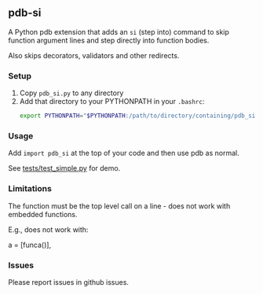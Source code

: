 ## pdb-si

A Python pdb extension that adds an `si` (step into) command to skip function
argument lines and step directly into function bodies.

Also skips decorators, validators and other redirects.

### Setup

1. Copy `pdb_si.py` to any directory
2. Add that directory to your PYTHONPATH in your `.bashrc`:
   ```bash
   export PYTHONPATH="$PYTHONPATH:/path/to/directory/containing/pdb_si.py"
   ```

### Usage

Add ``import pdb_si`` at the top of your code and then use pdb as normal.

See [tests/test_simple.py](tests/test_simple.py) for demo.


### Limitations

The function must be the top level call on a line - does not work with embedded functions. 

E.g., does not work with:

   a = [funca()],

### Issues

Please report issues in github issues.
